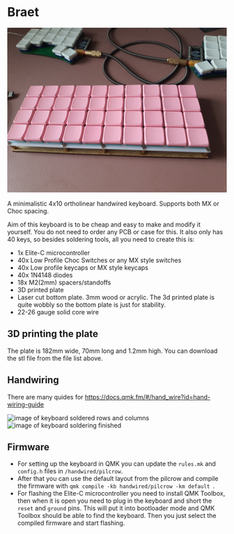 # Braet
![image of finished keyboard](/img/br%C3%A6t-finished.jpg)


A minimalistic 4x10 ortholinear handwired keyboard. Supports both MX or Choc spacing.

Aim of this keyboard is to be cheap and easy to make and modify it yourself. 
You do not need to order any PCB or case for this. It also only has 40 keys, so besides soldering tools, all you need to create this is:
 - 1x Elite-C microcontroller
 - 40x Low Profile Choc Switches or any MX style switches
 - 40x Low profile keycaps or MX style keycaps
 - 40x 1N4148 diodes
 - 18x M2(2mm) spacers/standoffs
 - 3D printed plate
 - Laser cut bottom plate. 3mm wood or acrylic. The 3d printed plate is quite wobbly so the bottom plate is just for stability.
 - 22-26 gauge solid core wire

## 3D printing the plate
The plate is 182mm wide, 70mm long and 1.2mm high. You can download the stl file from the file list above.

## Handwiring 
There are many quides for
https://docs.qmk.fm/#/hand_wire?id=hand-wiring-guide

![image of keyboard soldered rows and columns](/img/br%C3%A6t-soldered-rows-and-columns.jpg)
![image of keyboard soldering finished](/img/br%C3%A6t-soldered-to-microcontroller.jpg)

## Firmware
- For setting up the keyboard in QMK you can update the `rules.mk` and `config.h` files in `/handwired/pilcrow`.
- After that you can use the default layout from the pilcrow and compile the firmware with `qmk compile -kb handwired/pilcrow -km default
`.
- For flashing the Elite-C microcontroller you need to install QMK Toolbox, then when it is open you need to plug in the keyboard and short the `reset` and `ground` pins. This will put it into bootloader mode and QMK Toolbox should be able to find the keyboard. Then you just select the compiled firmware and start flashing.


